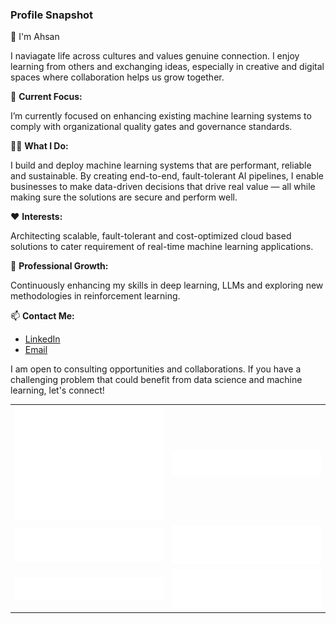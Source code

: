 ### Profile Snapshot

👋 I'm Ahsan

I naviagate life across cultures and values genuine connection. I enjoy learning from others and exchanging ideas, especially in creative and digital spaces where collaboration helps us grow together.

🔭 **Current Focus:** 

I’m currently focused on enhancing existing machine learning systems to comply with organizational quality gates and governance standards.

👨‍💻 **What I Do:**

I build and deploy machine learning systems that are performant, reliable and sustainable. By creating end-to-end, fault-tolerant AI pipelines, I enable businesses to make data-driven decisions that drive real value — all while making sure the solutions are secure and perform well.

❤️ **Interests:** 

Architecting scalable, fault-tolerant and cost-optimized cloud based solutions to cater requirement of real-time machine learning applications.

🌱 **Professional Growth:** 

Continuously enhancing my skills in deep learning, LLMs and exploring new methodologies in
reinforcement learning.

📫 **Contact Me:**
- [LinkedIn](https://www.linkedin.com/in/muhammad-ahsan/)
- [Email](mailto:muhammad.ahsan@gmail.com)

I am open to consulting opportunities and collaborations. If you have a challenging problem that could benefit from data
science and machine learning, let's connect!

<!DOCTYPE html>
<html lang="en">
<head>
    <meta charset="UTF-8">
    <meta name="viewport" content="width=device-width, initial-scale=1.0">
</head>
<body>
    <table>
        <tr>
            <td style="text-align: center;">
                <img src="/github-metrics.svg" alt="">
            </td>
            <td style="text-align: center;">
                <img src="/metrics.plugin.gists.svg" alt="">
            </td>
        </tr>
        <tr>
            <td style="text-align: center;">
                <img src="/metrics.plugin.languages.svg" alt="">
            </td>
            <td style="text-align: center;">
                <img src="metrics.plugin.languages.details.svg" alt="">
            </td>
        </tr>
        <tr>
            <td style="text-align: center;">
                <img src="metrics.plugin.topics.icons.svg" alt="">
            </td>
            <td style="text-align: center;">
                <img src="metrics.plugin.topics.svg" alt="">
            </td>
        </tr>
    </table>
</body>
</html>


